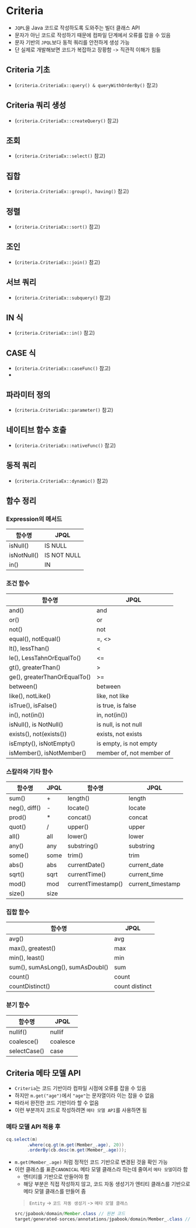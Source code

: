 # Criteria

- `JQPL`을 Java 코드로 작성하도록 도와주는 빌더 클래스 API
- 문자가 아닌 코드로 작성하기 때문에 컴파일 단계에서 오류를 잡을 수 있음
- 문자 기반의 `JPQL`보다 동적 쿼리를 안전하게 생성 가능
- 단 실제로 개발해보면 코드가 복잡하고 장황함 -> 직관적 이해가 힘듦

## Criteria 기초

- (`criteria.CriteriaEx::query() & queryWithOrderBy()` 참고)

## Criteria 쿼리 생성
- (`criteria.CriteriaEx::createQuery()` 참고)

## 조회
- (`criteria.CriteriaEx::select()` 참고)

## 집합
- (`criteria.CriteriaEx::group(), having()` 참고)

## 정렬
- (`criteria.CriteriaEx::sort()` 참고)

## 조인
- (`criteria.CriteriaEx::join()` 참고)

## 서브 쿼리
- (`criteria.CriteriaEx::subquery()` 참고)

## IN 식
- (`criteria.CriteriaEx::in()` 참고)

## CASE 식
- (`criteria.CriteriaEx::caseFunc()` 참고)
- 
## 파라미터 정의
- (`criteria.CriteriaEx::parameter()` 참고)

## 네이티브 함수 호출
- (`criteria.CriteriaEx::nativeFunc()` 참고)

## 동적 쿼리
- (`criteria.CriteriaEx::dynamic()` 참고)

## 함수 정리

### Expression의 메서드

| 함수명         | JPQL        |
|-------------|-------------|
| isNull()    | IS NULL     |
| isNotNull() | IS NOT NULL |
| in()        | IN          |

### 조건 함수
| 함수명                          | JPQL                     |
|------------------------------|--------------------------|
| and()                        | and                      |
| or()                         | or                       |
| not()                        | not                      |
| equal(), notEqual()          | =, <>                    |
| lt(), lessThan()             | <                        |
| le(), LessTahnOrEqualTo()    | <=                       |
| gt(), greaterThan()          | >                        |
| ge(), greaterThanOrEqualTo() | >=                       |
| between()                    | between                  |
| like(), notLike()            | like, not like           |
| isTrue(), isFalse()          | is true, is false        |
| in(), not(in())              | in, not(in())            |
| isNull(), is NotNull()       | is null, is not null     |
| exists(), not(exists())      | exists, not exists       |
| isEmpty(), isNotEmpty()      | is empty, is not empty   |
| isMember(), isNotMember()    | member of, not member of |

### 스칼라와 기타 함수
| 함수명           | JPQL | 함수명                | JPQL              |
|---------------|------|--------------------|-------------------|
| sum()         | +    | length()           | length            |
| neg(), diff() | -    | locate()           | locate            |
| prod()        | *    | concat()           | concat            |
| quot()        | /    | upper()            | upper             |
| all()         | all  | lower()            | lower             |
| any()         | any  | substring()        | substring         |
| some()        | some | trim()             | trim              |
| abs()         | abs  | currentDate()      | current_date      |
| sqrt()        | sqrt | currentTime()      | current_time      |
| mod()         | mod  | currentTimestamp() | current_timestamp |
| size()        | size |                    |                   |

### 집합 함수
| 함수명                              | JPQL           |
|----------------------------------|----------------|
| avg()                            | avg            |
| max(), greatest()                | max            |
| min(), least()                   | min            |
| sum(), sumAsLong(), sumAsDoubl() | sum            |
| count()                          | count          |
| countDistinct()                  | count distinct |

### 분기 함수

| 함수명          | JPQL     |
|--------------|----------|
| nullif()     | nullif   |
| coalesce()   | coalesce |
| selectCase() | case     |

## Criteria 메타 모델 API

- `Criteria`는 코드 기반이라 컴파일 시점에 오류를 잡을 수 있음
- 하지만 `m.get("age")`에서 `"age"`는 문자열이라 이는 잡을 수 없음
- 따라서 완전한 코드 기반이라 할 수 없음
- 이런 부분까지 코드로 작성하려면 `메타 모델 API`를 사용하면 됨

### 메타 모델 API 적용 후
```java
cq.select(m)
        .where(cq.gt(m.get(Member_.age), 20))
        .orderBy(cb.desc(m.get(Member_.age)));
```
- `m.get(Member_.age)` 처럼 정적인 코드 기반으로 변경된 것을 확인 가능
- 이런 클래스를 표준`CANONICAL` 메타 모델 클래스라 하는데 줄여서 `메타 모델`이라 함
  - 엔티티를 기반으로 만들어야 함
  - 해당 부분은 직접 작성하지 않고, 코드 자동 생성기가 엔티티 클래스를 기반으로 메타 모델 클래스를 만들어 줌
  > `Entity` -> `코드 자동 생성기` -> `메타 모델 클래스`
  ```java
  src/jpabook/domain/Member.class // 원본 코드
  target/generated-sorces/annotations/jpabook/domain/Member_.class // 자동 생성 메타 모델
  ```   
